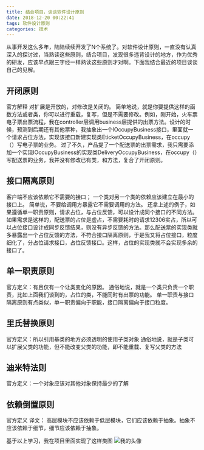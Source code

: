 ```yaml
---
title: 结合项目，谈谈软件设计原则
date: 2018-12-20 00:22:41
tags: 软件设计原则
categories: 技术
---
```


从事开发这么多年，陆陆续续开发了N个系统了。对软件设计原则，一直没有认真深入的探讨过，当熟读这些原则，结合项目，发现很多违背设计的地方，作为优秀的研发，应该早点跟三字经一样熟读这些原则才对啊。下面我结合最近的项目谈谈自己的见解。

## 开闭原则

官方解释 对扩展是开放的，对修改是关闭的。
简单地说，就是你要提供这样的函数方法或者类，你可以进行重载，复写，但是不需要修改。例如，刚开始，火车票电子票出票流程，我在controller层调用business层提供的出票方法。设计的时候，预测到后期还有其他票种，我抽象出一个IOccupyBusiness接口，里面就一个请求占位方法，实现该接口新建实现类EticketOccupyBusiness，在occupy（）写电子票的业务。
过了不久，产品提了一个配送票的出票需求，我只需要添加一个实现IOccupyBusiness的实现类DeliveryOccupyBusiness，在occupy（）写配送票的业务，我并没有修改已有类，和方法，复合了开闭原则。

## 接口隔离原则

客户端不应该依赖它不需要的接口；
一个类对另一个类的依赖应该建立在最小的接口上。
简单说，不要给调用方暴露它不需要调用的方法。
还拿上述的例子，如果遵循单一职责原则，请求占位，与占位反馈，可以设计成同个接口的不同方法。如果需求是这样的，配送票的占位是虚占，不需要耗时的请求12306实占，所以可以占位接口设计成同步反馈结果，则没有异步反馈的方法。那么配送票的实现类就多暴露出一个占位反馈的方法，不符合接口隔离原则，于是我又将占位接口，粒度细化了，分占位请求接口，占位反馈接口。这样，占位的实现类就不会实现多余的接口了。



## 单一职责原则

官方定义：有且仅有一个让类变化的原因。
通俗地说，就是一个类只负责一个职责，比如上面我们谈到的，占位的类，不能同时有出票的功能。
单一职责与接口隔离原则有点类似，单一职责偏向于职能，接口隔离偏向于接口粒度。

## 里氏替换原则

官方定义：所以引用基类的地方必须透明的使用子类对象
通俗地说，就是子类可以扩展父类的功能，但不能改变父类的功能，即不能重载、复写父类的方法

## 迪米特法则
官方定义：一个对象应该对其他对象保持最少的了解

## 依赖倒置原则
官方定义 译文：
高层模块不应该依赖于低层模块，它们应该依赖于抽象。抽象不应该依赖于细节，细节应该依赖于抽象。


基于以上学习，我在项目里面实现了这样类图
![我的头像](https://upload-images.jianshu.io/upload_images/3666580-199028910dc13372.png?imageMogr2/auto-orient/strip%7CimageView2/2/w/1240)
